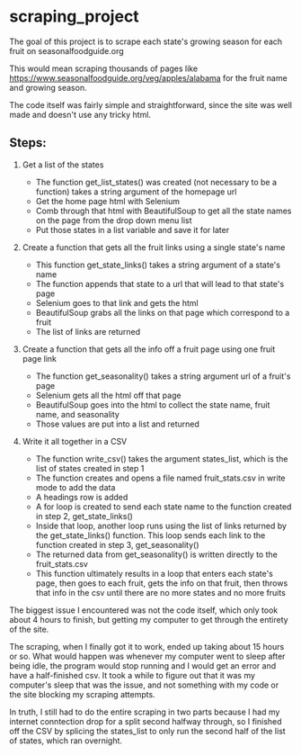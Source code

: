 # scraping_project
 
The goal of this project is to scrape each state's growing season for each fruit on seasonalfoodguide.org

This would mean scraping thousands of pages like https://www.seasonalfoodguide.org/veg/apples/alabama for the fruit name and growing season.

The code itself was fairly simple and straightforward, since the site was well made and doesn't use any tricky html.

## Steps:
1. Get a list of the states
    - The function get_list_states() was created (not necessary to be a function) takes a string argument of the homepage url
    - Get the home page html with Selenium 
    - Comb through that html with BeautifulSoup to get all the state names on the page from the drop down menu list
    - Put those states in a list variable and save it for later

2. Create a function that gets all the fruit links using a single state's name
    - This function get_state_links() takes a string argument of a state's name
    - The function appends that state to a url that will lead to that state's page
    - Selenium goes to that link and gets the html
    - BeautifulSoup grabs all the links on that page which correspond to a fruit
    - The list of links are returned
    
3. Create a function that gets all the info off a fruit page using one fruit page link
    - The function get_seasonality() takes a string argument url of a fruit's page
    - Selenium gets all the html off that page
    - BeautifulSoup goes into the html to collect the state name, fruit name, and seasonality
    - Those values are put into a list and returned

4. Write it all together in a CSV
    - The function write_csv() takes the argument states_list, which is the list of states created in step 1
    - The function creates and opens a file named fruit_stats.csv in write mode to add the data
    - A headings row is added
    - A for loop is created to send each state name to the function created in step 2, get_state_links()
    - Inside that loop, another loop runs using the list of links returned by the get_state_links() function. This loop sends each link to the function created in step 3, get_seasonality()
    - The returned data from get_seasonality() is written directly to the fruit_stats.csv
    - This function ultimately results in a loop that enters each state's page, then goes to each fruit, gets the info on that fruit, then throws that info in the csv until there are no more states and no more fruits

The biggest issue I encountered was not the code itself, which only took about 4 hours to finish, but getting my computer to get through the entirety of the site. 

The scraping, when I finally got it to work, ended up taking about 15 hours or so. What would happen was whenever my computer went to sleep after being idle, the program would stop running and I would get an error and have a half-finished csv. It took a while to figure out that it was my computer's sleep that was the issue, and not something with my code or the site blocking my scraping attempts.

In truth, I still had to do the entire scraping in two parts because I had my internet conntection drop for a split second halfway through, so I finished off the CSV by splicing the states_list to only run the second half of the list of states, which ran overnight.